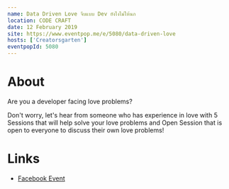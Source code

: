 ```yaml
---
name: Data Driven Love จีบแบบ Dev ยังไงไม่ให้นก
location: CODE CRAFT
date: 12 February 2019
site: https://www.eventpop.me/e/5080/data-driven-love
hosts: ['Creatorsgarten']
eventpopId: 5080
---
```


# About

Are you a developer facing love problems?

Don't worry, let's hear from someone who has experience in love with 5 Sessions that will help solve your love problems and Open Session that is open to everyone to discuss their own love problems!

# Links

- [Facebook Event](https://www.facebook.com/events/348223013213549/)
